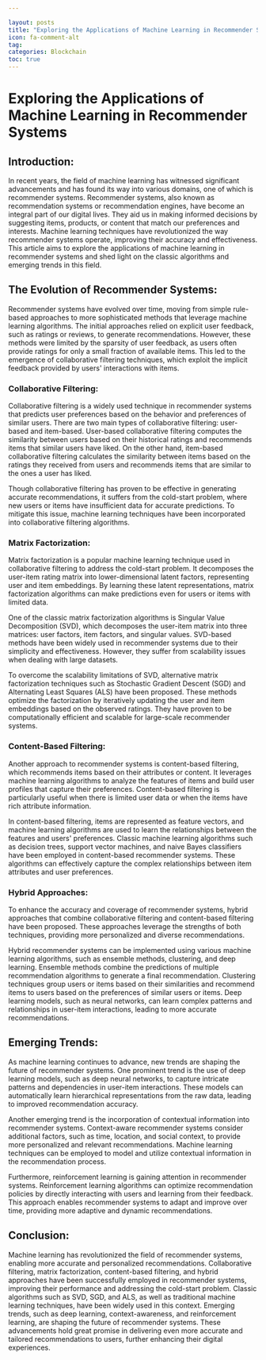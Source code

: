 ```yaml
---

layout: posts
title: "Exploring the Applications of Machine Learning in Recommender Systems"
icon: fa-comment-alt
tag:      
categories: Blockchain
toc: true
---
```




# Exploring the Applications of Machine Learning in Recommender Systems

## Introduction:

In recent years, the field of machine learning has witnessed significant advancements and has found its way into various domains, one of which is recommender systems. Recommender systems, also known as recommendation systems or recommendation engines, have become an integral part of our digital lives. They aid us in making informed decisions by suggesting items, products, or content that match our preferences and interests. Machine learning techniques have revolutionized the way recommender systems operate, improving their accuracy and effectiveness. This article aims to explore the applications of machine learning in recommender systems and shed light on the classic algorithms and emerging trends in this field.

## The Evolution of Recommender Systems:

Recommender systems have evolved over time, moving from simple rule-based approaches to more sophisticated methods that leverage machine learning algorithms. The initial approaches relied on explicit user feedback, such as ratings or reviews, to generate recommendations. However, these methods were limited by the sparsity of user feedback, as users often provide ratings for only a small fraction of available items. This led to the emergence of collaborative filtering techniques, which exploit the implicit feedback provided by users' interactions with items.

### Collaborative Filtering:

Collaborative filtering is a widely used technique in recommender systems that predicts user preferences based on the behavior and preferences of similar users. There are two main types of collaborative filtering: user-based and item-based. User-based collaborative filtering computes the similarity between users based on their historical ratings and recommends items that similar users have liked. On the other hand, item-based collaborative filtering calculates the similarity between items based on the ratings they received from users and recommends items that are similar to the ones a user has liked.

Though collaborative filtering has proven to be effective in generating accurate recommendations, it suffers from the cold-start problem, where new users or items have insufficient data for accurate predictions. To mitigate this issue, machine learning techniques have been incorporated into collaborative filtering algorithms.

### Matrix Factorization:

Matrix factorization is a popular machine learning technique used in collaborative filtering to address the cold-start problem. It decomposes the user-item rating matrix into lower-dimensional latent factors, representing user and item embeddings. By learning these latent representations, matrix factorization algorithms can make predictions even for users or items with limited data.

One of the classic matrix factorization algorithms is Singular Value Decomposition (SVD), which decomposes the user-item matrix into three matrices: user factors, item factors, and singular values. SVD-based methods have been widely used in recommender systems due to their simplicity and effectiveness. However, they suffer from scalability issues when dealing with large datasets.

To overcome the scalability limitations of SVD, alternative matrix factorization techniques such as Stochastic Gradient Descent (SGD) and Alternating Least Squares (ALS) have been proposed. These methods optimize the factorization by iteratively updating the user and item embeddings based on the observed ratings. They have proven to be computationally efficient and scalable for large-scale recommender systems.

### Content-Based Filtering:

Another approach to recommender systems is content-based filtering, which recommends items based on their attributes or content. It leverages machine learning algorithms to analyze the features of items and build user profiles that capture their preferences. Content-based filtering is particularly useful when there is limited user data or when the items have rich attribute information.

In content-based filtering, items are represented as feature vectors, and machine learning algorithms are used to learn the relationships between the features and users' preferences. Classic machine learning algorithms such as decision trees, support vector machines, and naive Bayes classifiers have been employed in content-based recommender systems. These algorithms can effectively capture the complex relationships between item attributes and user preferences.

### Hybrid Approaches:

To enhance the accuracy and coverage of recommender systems, hybrid approaches that combine collaborative filtering and content-based filtering have been proposed. These approaches leverage the strengths of both techniques, providing more personalized and diverse recommendations.

Hybrid recommender systems can be implemented using various machine learning algorithms, such as ensemble methods, clustering, and deep learning. Ensemble methods combine the predictions of multiple recommendation algorithms to generate a final recommendation. Clustering techniques group users or items based on their similarities and recommend items to users based on the preferences of similar users or items. Deep learning models, such as neural networks, can learn complex patterns and relationships in user-item interactions, leading to more accurate recommendations.

## Emerging Trends:

As machine learning continues to advance, new trends are shaping the future of recommender systems. One prominent trend is the use of deep learning models, such as deep neural networks, to capture intricate patterns and dependencies in user-item interactions. These models can automatically learn hierarchical representations from the raw data, leading to improved recommendation accuracy.

Another emerging trend is the incorporation of contextual information into recommender systems. Context-aware recommender systems consider additional factors, such as time, location, and social context, to provide more personalized and relevant recommendations. Machine learning techniques can be employed to model and utilize contextual information in the recommendation process.

Furthermore, reinforcement learning is gaining attention in recommender systems. Reinforcement learning algorithms can optimize recommendation policies by directly interacting with users and learning from their feedback. This approach enables recommender systems to adapt and improve over time, providing more adaptive and dynamic recommendations.

## Conclusion:

Machine learning has revolutionized the field of recommender systems, enabling more accurate and personalized recommendations. Collaborative filtering, matrix factorization, content-based filtering, and hybrid approaches have been successfully employed in recommender systems, improving their performance and addressing the cold-start problem. Classic algorithms such as SVD, SGD, and ALS, as well as traditional machine learning techniques, have been widely used in this context. Emerging trends, such as deep learning, context-awareness, and reinforcement learning, are shaping the future of recommender systems. These advancements hold great promise in delivering even more accurate and tailored recommendations to users, further enhancing their digital experiences.
